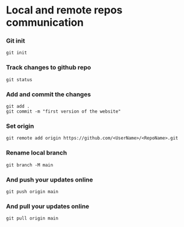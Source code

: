 # Local and remote repos communication

### Git init
`git init`

### Track changes to github repo
`git status`

### Add and commit the changes
```
git add .
git commit -m "first version of the website"
```
### Set origin
`git remote add origin https://github.com/<UserName>/<RepoName>.git`

### Rename local branch
`git branch -M main`

### And push your updates online
`git push origin main`

### And pull your updates online
`git pull origin main`
